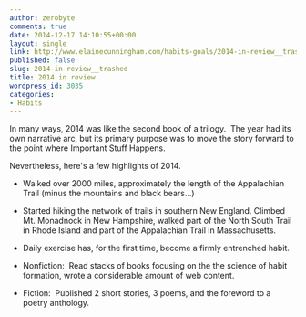 ```yaml
---
author: zerobyte
comments: true
date: 2014-12-17 14:10:55+00:00
layout: single
link: http://www.elainecunningham.com/habits-goals/2014-in-review__trashed/
published: false
slug: 2014-in-review__trashed
title: 2014 in review
wordpress_id: 3035
categories:
- Habits
---
```


In many ways, 2014 was like the second book of a trilogy.  The year had its own narrative arc, but its primary purpose was to move the story forward to the point where Important Stuff Happens.

Nevertheless, here's a few highlights of 2014.



	
  * Walked over 2000 miles, approximately the length of the Appalachian Trail (minus the mountains and black bears...)

	
  * Started hiking the network of trails in southern New England. Climbed Mt. Monadnock in New Hampshire, walked part of the North South Trail in Rhode Island and part of the Appalachian Trail in Massachusetts.

	
  * Daily exercise has, for the first time, become a firmly entrenched habit.

	
  * Nonfiction:  Read stacks of books focusing on the the science of habit formation, wrote a considerable amount of web content.

	
  * Fiction:  Published 2 short stories, 3 poems, and the foreword to a poetry anthology.


